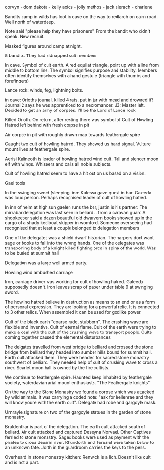 corvyn - dom
dakota - kelly
axios - jolly
methos - jack
elerach - charlene

Bandits camp in wilds has loot in cave on the way to redlarch on cairn road. Well north of waterdeep.

Note said "please help they have prisoners". From the bandit who didn't speak. New recruit.

Masked figures around camp at night.

8 bandits. They had kidnapped cult members

In cave. Symbol of cult earth. A red equilat triangle, point up with a line from middle to bottom line. The symbol signifies purpose and stability. Members often identify themselves with a hand gesture (triangle with thumbs and forefingers)

Lance rock: winds, fog, lightning bolts.

in cave: Orioths journal. killed 4 rats. put in jar with mead and drowned it? Journal 2 says he was apprenticed to a necromancer. J3: Master left. Decided to get an army of corpses. I'll be the Lord of Lance rock

Killed Orioth. On return, after resting there was symbol of Cult of Howling Hatred left behind with fresh corpse in pit

Air corpse in pit with roughly drawn map towards feathergale spire

Caught two cult of howling hatred. They showed us hand signal. Vulture mount lives at feathergale spire.

Aerisi Kalineoth is leader of howling hatred wind cult. Tall and slender moon elf with wings. Whispers and calls all noble subjects.

Cult of howling hatred seem to have a hit out on us based on a vision.

Gael tools

In the swinging sword (sleeping) inn:
   Kalessa gave quest in bar.
   Galeeda was loud person. Perhaps recognised leader of cult of howling hatred.

In inn of helm at high sun gaelen runs the bar, justin is his partner:
   The mirrabar delegation was last seen in beliard... from a caravan guard
   A shopkeeper said a dozen beautiful old dwarvern books showed up in the cargo of a shady keelboat skipper in womford. Someone overseeing had recognised that at least a couple belonged to delegation members

One of the delegates was a shield dwarf historian. The harpers dont want sage or books to fall into the wrong hands. One of the delegates was transporting body of a knight killed fighting orcs in spine of the world. Was to be buried at summit hall

Delegation was a large well armed party.

Howling wind ambushed carriage

Iron, carriage driver was working for cult of howling hatred. Galeeda supposedly doesn't. Iron leaves scrap of paper under table 9 at swinging sword.

The howling hatred believe in destruction as means to an end or as a form of personal expression. They are looking for a powerful relic. It is connected to 3 other relics. When assembled it can be used for godlike power.

Cult of the black earth "coarse rude, stubborn". The crushing wave are flexible and inventive. Cult of eternal flame. Cult of the earth were trying to make a deal with the cult of the crushing wave to transport people. Cults coming together caused the elemental disturbances

The delgates travelled from west bridge to belliard and crossed the stone bridge from belliard they headed into sumber hills bound for summit hall. Earth cult attacked them. They were headed for sacred stone monastry southwest of belliard. They needed help of cult of crushing wave to cross a river. Scarlet moon hall is owned by the fire cultists.

We continue to feathergale spire. Haunted keep inhabited by feathergale society, waterdavian arial mount enthusiasts. "The Feathergale knights"

On the way to the Stone Monastry we found a corpse which was attacked by wild animals. It was carrying a coded note: "ask for hellenrae and they will know youre with the earth cult". Delegate had robe and gargoyle mask.

Urnrayle signature on two of the gargoyle statues in the garden of stone monastry.

Bruldenthar is part of the delegation. The earth cult attacked south of beliard. Air cult attacked and captured Deseyna Norvael. Other Captives ferried to stone monastry. Sages books were used as payment with the pirates to cross desarin river. Rhundorth and Teresiel were taken below to an unknown fate. Jorth in the guardroom carries the keys to the pens.

Overheard in stone monestry kitchen: Renwick is a lich. Doesn't like cult and is not a part.

